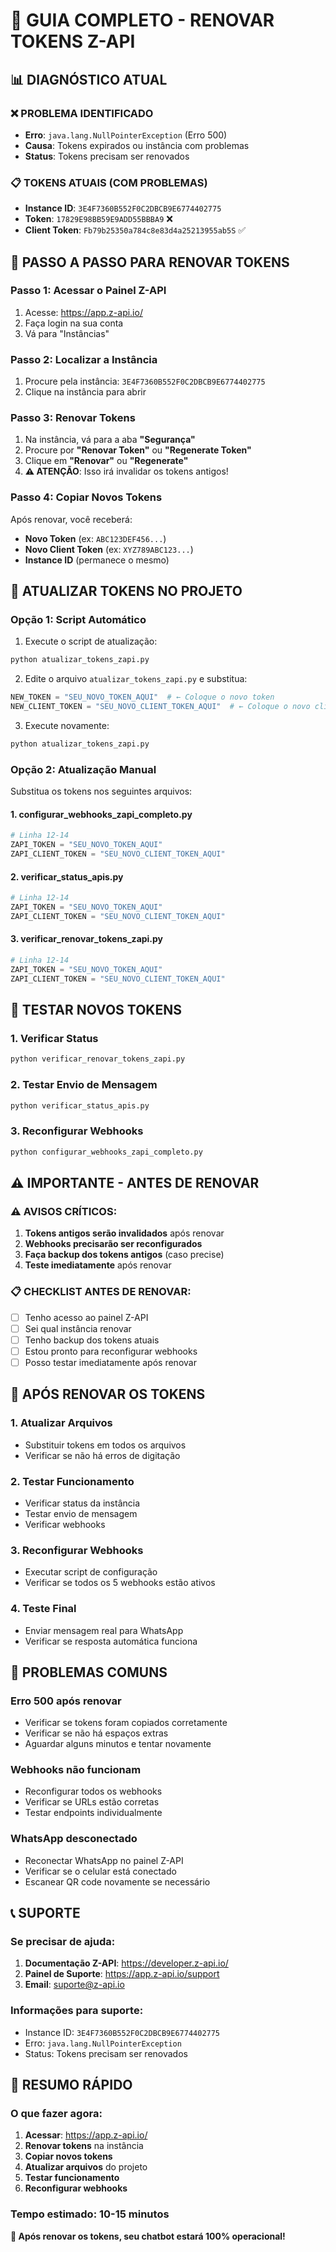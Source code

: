 # 🔄 GUIA COMPLETO - RENOVAR TOKENS Z-API

## 📊 **DIAGNÓSTICO ATUAL**

### ❌ **PROBLEMA IDENTIFICADO**
- **Erro**: `java.lang.NullPointerException` (Erro 500)
- **Causa**: Tokens expirados ou instância com problemas
- **Status**: Tokens precisam ser renovados

### 📋 **TOKENS ATUAIS (COM PROBLEMAS)**
- **Instance ID**: `3E4F7360B552F0C2DBCB9E6774402775`
- **Token**: `17829E98BB59E9ADD55BBBA9` ❌
- **Client Token**: `Fb79b25350a784c8e83d4a25213955ab5S` ✅

## 🔧 **PASSO A PASSO PARA RENOVAR TOKENS**

### **Passo 1: Acessar o Painel Z-API**
1. Acesse: https://app.z-api.io/
2. Faça login na sua conta
3. Vá para "Instâncias"

### **Passo 2: Localizar a Instância**
1. Procure pela instância: `3E4F7360B552F0C2DBCB9E6774402775`
2. Clique na instância para abrir

### **Passo 3: Renovar Tokens**
1. Na instância, vá para a aba **"Segurança"**
2. Procure por **"Renovar Token"** ou **"Regenerate Token"**
3. Clique em **"Renovar"** ou **"Regenerate"**
4. **⚠️ ATENÇÃO**: Isso irá invalidar os tokens antigos!

### **Passo 4: Copiar Novos Tokens**
Após renovar, você receberá:
- **Novo Token** (ex: `ABC123DEF456...`)
- **Novo Client Token** (ex: `XYZ789ABC123...`)
- **Instance ID** (permanece o mesmo)

## 📝 **ATUALIZAR TOKENS NO PROJETO**

### **Opção 1: Script Automático**
1. Execute o script de atualização:
```bash
python atualizar_tokens_zapi.py
```

2. Edite o arquivo `atualizar_tokens_zapi.py` e substitua:
```python
NEW_TOKEN = "SEU_NOVO_TOKEN_AQUI"  # ← Coloque o novo token
NEW_CLIENT_TOKEN = "SEU_NOVO_CLIENT_TOKEN_AQUI"  # ← Coloque o novo client token
```

3. Execute novamente:
```bash
python atualizar_tokens_zapi.py
```

### **Opção 2: Atualização Manual**
Substitua os tokens nos seguintes arquivos:

#### **1. configurar_webhooks_zapi_completo.py**
```python
# Linha 12-14
ZAPI_TOKEN = "SEU_NOVO_TOKEN_AQUI"
ZAPI_CLIENT_TOKEN = "SEU_NOVO_CLIENT_TOKEN_AQUI"
```

#### **2. verificar_status_apis.py**
```python
# Linha 12-14
ZAPI_TOKEN = "SEU_NOVO_TOKEN_AQUI"
ZAPI_CLIENT_TOKEN = "SEU_NOVO_CLIENT_TOKEN_AQUI"
```

#### **3. verificar_renovar_tokens_zapi.py**
```python
# Linha 12-14
ZAPI_TOKEN = "SEU_NOVO_TOKEN_AQUI"
ZAPI_CLIENT_TOKEN = "SEU_NOVO_CLIENT_TOKEN_AQUI"
```

## 🧪 **TESTAR NOVOS TOKENS**

### **1. Verificar Status**
```bash
python verificar_renovar_tokens_zapi.py
```

### **2. Testar Envio de Mensagem**
```bash
python verificar_status_apis.py
```

### **3. Reconfigurar Webhooks**
```bash
python configurar_webhooks_zapi_completo.py
```

## ⚠️ **IMPORTANTE - ANTES DE RENOVAR**

### **⚠️ AVISOS CRÍTICOS:**
1. **Tokens antigos serão invalidados** após renovar
2. **Webhooks precisarão ser reconfigurados**
3. **Faça backup dos tokens antigos** (caso precise)
4. **Teste imediatamente** após renovar

### **📋 CHECKLIST ANTES DE RENOVAR:**
- [ ] Tenho acesso ao painel Z-API
- [ ] Sei qual instância renovar
- [ ] Tenho backup dos tokens atuais
- [ ] Estou pronto para reconfigurar webhooks
- [ ] Posso testar imediatamente após renovar

## 🔄 **APÓS RENOVAR OS TOKENS**

### **1. Atualizar Arquivos**
- Substituir tokens em todos os arquivos
- Verificar se não há erros de digitação

### **2. Testar Funcionamento**
- Verificar status da instância
- Testar envio de mensagem
- Verificar webhooks

### **3. Reconfigurar Webhooks**
- Executar script de configuração
- Verificar se todos os 5 webhooks estão ativos

### **4. Teste Final**
- Enviar mensagem real para WhatsApp
- Verificar se resposta automática funciona

## 🚨 **PROBLEMAS COMUNS**

### **Erro 500 após renovar**
- Verificar se tokens foram copiados corretamente
- Verificar se não há espaços extras
- Aguardar alguns minutos e tentar novamente

### **Webhooks não funcionam**
- Reconfigurar todos os webhooks
- Verificar se URLs estão corretas
- Testar endpoints individualmente

### **WhatsApp desconectado**
- Reconectar WhatsApp no painel Z-API
- Verificar se o celular está conectado
- Escanear QR code novamente se necessário

## 📞 **SUPORTE**

### **Se precisar de ajuda:**
1. **Documentação Z-API**: https://developer.z-api.io/
2. **Painel de Suporte**: https://app.z-api.io/support
3. **Email**: suporte@z-api.io

### **Informações para suporte:**
- Instance ID: `3E4F7360B552F0C2DBCB9E6774402775`
- Erro: `java.lang.NullPointerException`
- Status: Tokens precisam ser renovados

## 🎯 **RESUMO RÁPIDO**

### **O que fazer agora:**
1. **Acessar**: https://app.z-api.io/
2. **Renovar tokens** na instância
3. **Copiar novos tokens**
4. **Atualizar arquivos** do projeto
5. **Testar funcionamento**
6. **Reconfigurar webhooks**

### **Tempo estimado**: 10-15 minutos

**🎉 Após renovar os tokens, seu chatbot estará 100% operacional!** 
